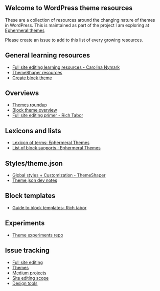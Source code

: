 ## Welcome to WordPress theme resources

These are a collection of resources around the changing nature of themes in WordPress. This is maintained as part of the project I am exploring at [Ephermeral themes](https://ephemeralthemes.com/)

Please create an issue to add to this list of every growing resources.

## General learning resources
- [Full site editing learning resources - Carolina Nymark](https://fullsiteediting.com/)
- [ThemeShaper resources](https://themeshaper.com/2021/07/13/resources-for-block-theme-development/)
- [Create block theme](https://developer.wordpress.org/block-editor/how-to-guides/themes/create-block-theme/)

## Overviews
- [Themes roundup](https://make.wordpress.org/themes/tags/gutenberg-themes-roundup/)
- [Block theme overview](https://developer.wordpress.org/block-editor/how-to-guides/themes/block-theme-overview/0)
- [Full site editing primer - Rich Tabor](https://richtabor.com/full-site-editing/)

## Lexicons and lists
- [Lexicon of terms: Ephermeral Themes](https://ephemeralthemes.com/lexicon/)
- [List of block supports : Ephermeral Themes](https://ephemeralthemes.com/block-supports/)

## Styles/theme.json
- [Global styles + Customization - ThemeShaper](https://themeshaper.com/2021/07/12/universal-themes-customization/)
- [Theme.json dev notes](https://make.wordpress.org/core/2021/06/25/introducing-theme-json-in-wordpress-5-8/)

## Block templates
- [Guide to block templates- Rich tabor](https://richtabor.com/gutenberg-block-templates/)

## Experiments
- [Theme experiments repo](https://github.com/WordPress/theme-experiments)

## Issue tracking
- [Full site editing](https://github.com/WordPress/gutenberg/labels/%5BFeature%5D%20Full%20Site%20Editing)
- [Themes](https://github.com/WordPress/gutenberg/labels/%5BFeature%5D%20Themes)
- [Medium projects](https://github.com/WordPress/gutenberg/issues/29503)
- [Site editing scope](https://github.com/WordPress/gutenberg/issues/33094)
- [Design tools](https://github.com/WordPress/gutenberg/issues/33447)
